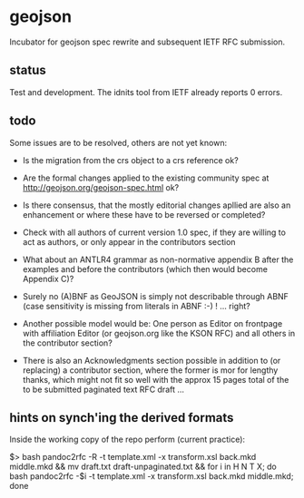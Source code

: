 geojson
=======

Incubator for geojson spec rewrite and subsequent IETF RFC submission.

status
------

Test and development. The idnits tool from IETF already reports 0 errors.

todo
----

Some issues are to be resolved, others are not yet known:

* Is the migration from the crs object to a crs reference ok?

* Are the formal changes applied to the existing community spec at <http://geojson.org/geojson-spec.html> ok?

* Is there consensus, that the mostly editorial changes apllied are also an enhancement or where these have to be reversed or completed?

* Check with all authors of current version 1.0 spec, if they are willing to act as authors, or only appear in the contributors section

* What about an ANTLR4 grammar as non-normative appendix B after the examples and before the contributors (which then would become Appendix C)?

* Surely no (A)BNF as GeoJSON is simply not describable through ABNF (case sensitivity is missing from literals in ABNF :-) ! ... right?

* Another possible model would be: One person as Editor on frontpage with affiliation Editor (or geojson.org like the KSON RFC) and all others in the contributor section?

* There is also an Acknowledgments section possible in addition to (or replacing) a contributor section, where the former is mor for lengthy thanks, which might not fit so well with the approx 15 pages total of the to be submitted paginated text RFC draft ...

hints on synch'ing the derived formats
--------------------------------------

Inside the working copy of the repo perform (current practice):

$> bash pandoc2rfc -R -t template.xml -x transform.xsl back.mkd middle.mkd && mv draft.txt draft-unpaginated.txt && for i in H N T X; do bash pandoc2rfc -$i -t template.xml -x transform.xsl back.mkd middle.mkd; done


 
